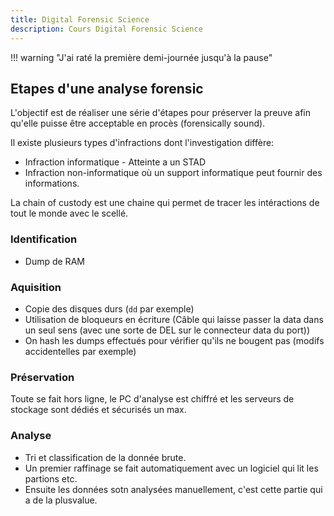 ```yaml
---
title: Digital Forensic Science
description: Cours Digital Forensic Science
---
```


!!! warning "J'ai raté la première demi-journée jusqu'à la pause"

## Etapes d'une analyse forensic

L'objectif est de réaliser une série d'étapes pour préserver la preuve afin qu'elle puisse être acceptable en procès (forensically sound).

Il existe plusieurs types d'infractions dont l'investigation diffère:

- Infraction informatique - Atteinte a un STAD
- Infraction non-informatique où un support informatique peut fournir des informations.

La chain of custody est une chaine qui permet de tracer les intéractions de tout le monde avec le scellé.

### Identification

- Dump de RAM

### Aquisition

- Copie des disques durs (``dd`` par exemple)
- Utilisation de bloqueurs en écriture (Câble qui laisse passer la data dans un seul sens (avec une sorte de DEL sur le connecteur data du port))
- On hash les dumps effectués pour vérifier qu'ils ne bougent pas (modifs accidentelles par exemple)

### Préservation

Toute se fait hors ligne, le PC d'analyse est chiffré et les serveurs de stockage sont dédiés et sécurisés un max.

### Analyse

- Tri et classification de la donnée brute. 
- Un premier raffinage se fait automatiquement avec un logiciel qui lit les partions etc.
- Ensuite les données sotn analysées manuellement, c'est cette partie qui a de la plusvalue. 

